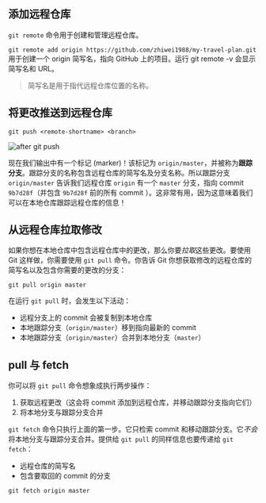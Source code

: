 ## 添加远程仓库

`git remote` 命令用于创建和管理远程仓库。

`git remote add origin https://github.com/zhiwei1988/my-travel-plan.git ` 用于创建一个 origin 简写名，指向 GitHub 上的项目。运行 git remote -v 会显示简写名和 URL。

> 简写名是用于指代远程仓库位置的名称。

## 将更改推送到远程仓库

`git push <remote-shortname> <branch>`

![after git push](http://oxi9u6h56.bkt.clouddn.com/blog/syycck/git-push.png-sy.png)

现在我们输出中有一个标记 (marker)！该标记为 `origin/master`，并被称为**跟踪分支**。跟踪分支的名称包含远程仓库的简写名及分支名称。所以跟踪分支 `origin/master` 告诉我们远程仓库 `origin` 有一个 `master` 分支，指向 commit `9b7d28f`（并包含 `9b7d28f` 前的所有 commit ）。这非常有用，因为这意味着我们可以在本地仓库跟踪远程仓库的信息！

## 从远程仓库拉取修改

如果你想在本地仓库中包含远程仓库中的更改，那么你要*拉取*这些更改。要使用 Git 这样做，你需要使用 `git pull` 命令。你告诉 Git 你想获取修改的远程仓库的简写名以及包含你需要的更改的分支：

`git pull origin master`

在运行 `git pull` 时，会发生以下活动：

- 远程分支上的 commit 会被复制到本地仓库
- 本地跟踪分支（`origin/master`）移到指向最新的 commit
- 本地跟踪分支（`origin/master`）合并到本地分支（`master`）

## pull 与 fetch

你可以将 `git pull` 命令想象成执行两步操作：

1. 获取远程更改（这会将 commit 添加到远程仓库，并移动跟踪分支指向它们）
2. 将本地分支与跟踪分支合并

`git fetch` 命令只执行上面的第一步。它只检索 commit 和移动跟踪分支。它*不会*将本地分支与跟踪分支合并。提供给 `git pull` 的同样信息也要传递给 `git fetch`：

- 远程仓库的简写名
- 包含要取回的 commit 的分支

`git fetch origin master`

